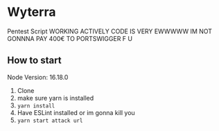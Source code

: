 # Wyterra
Pentest Script
WORKING ACTIVELY CODE IS VERY EWWWWW
IM NOT GONNNA PAY 400€ TO PORTSWIGGER F U

## How to start

Node Version: 16.18.0

1. Clone
2. make sure yarn is installed
3. `yarn install`
4. Have ESLint installed or im gonna kill you
6. `yarn start attack url`
